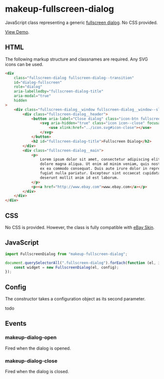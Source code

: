 # makeup-fullscreen-dialog

JavaScript class representing a generic [fullscreen dialog](https://ebay.gitbook.io/mindpatterns/disclosure/fullscreen-dialog). No CSS provided.

[View Demo](https://makeup.github.io/makeup-js/makeup-fullscreen-dialog/index.html).

## HTML

The following markup structure and classnames are required. Any SVG icons can be used.

```html
<div
    class="fullscreen-dialog fullscreen-dialog--transition"
    id="dialog-fullscreen"
    role="dialog"
    aria-labelledby="fullscreen-dialog-title"
    aria-modal="true"
    hidden
>
    <div class="fullscreen-dialog__window fullscreen-dialog__window--slide">
        <div class="fullscreen-dialog__header">
            <button aria-label="Close dialog" class="icon-btn fullscreen-dialog__close" type="button">
                <svg aria-hidden="true" class="icon icon--close" focusable="false" height="16" width="16">
                    <use xlink:href="../icon.svg#icon-close"></use>
                </svg>
            </button>
            <h2 id="fullscreen-dialog-title">Fullscreen Dialog</h2>
        </div>
        <div class="fullscreen-dialog__main">
            <p>
                Lorem ipsum dolor sit amet, consectetur adipiscing elit, sed do eiusmod tempor incididunt ut labore et
                dolore magna aliqua. Ut enim ad minim veniam, quis nostrud exercitation ullamco laboris nisi ut aliquip
                ex ea commodo consequat. Duis aute irure dolor in reprehenderit in voluptate velit esse cillum dolore eu
                fugiat nulla pariatur. Excepteur sint occaecat cupidatat non proident, sunt in culpa qui officia
                deserunt mollit anim id est laborum.
            </p>
            <p><a href="http://www.ebay.com">www.ebay.com</a></p>
        </div>
    </div>
</div>
```

## CSS

No CSS is provided. However, the class is fully compatible with [eBay Skin](https://ebay.github.io/skin/#fullscreen-dialog).

## JavaScript

```js
import FullscreenDialog from "makeup-fullscreen-dialog";

document.querySelectorAll(".fullscreen-dialog").forEach(function (el, i) {
    const widget = new FullscreenDialog(el, config);
});
```

## Config

The constructor takes a configuration object as its second parameter.

todo

## Events

### makeup-dialog-open

Fired when the dialog is opened.

### makeup-dialog-close

Fired when the dialog is closed.
